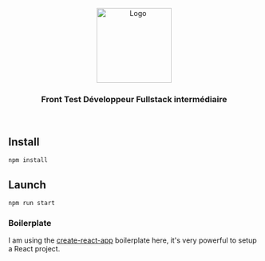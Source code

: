 <p align="center">
  <a href="https://github.com/Maplr-Community/nodejs-test-hockey-game">
    <img src="https://maplr.co/wp-content/uploads/2019/12/Fichier-23@3x.png" alt="Logo" height="150">
  </a>
  <h3 align='center'>Front Test Développeur Fullstack intermédiaire</h3>  
  <br />
</p>

## Install

`npm install`

## Launch

`npm run start`

### Boilerplate

I am using the [create-react-app](https://create-react-app.dev/) boilerplate here, it's very powerful to setup a React project.
